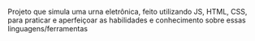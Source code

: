Projeto que simula uma urna eletrônica, feito utilizando JS, HTML, CSS, para praticar e aperfeiçoar as habilidades e conhecimento sobre essas linguagens/ferramentas